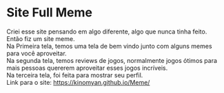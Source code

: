 # Site Full Meme
Criei esse site pensando em algo diferente, algo que nunca tinha feito. Então fiz um site meme.
<br>
Na Primeira tela, temos uma tela de bem vindo junto com alguns memes para você aproveitar.
<br>
Na segunda tela, temos reviews de jogos, normalmente jogos ótimos para mais pessoas quererem aproveitar esses jogos incríveis.
<br>
Na terceira tela, foi feita para mostrar seu perfil.
<br>
Link para o site:
https://kinomyan.github.io/Meme/
